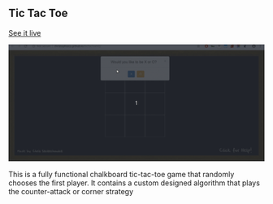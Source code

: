 ## Tic Tac Toe

[See it live](http://christophszcz.github.io/ticTacToeV2/)

![readme-gif](./video/xo.gif)

This is a fully functional chalkboard tic-tac-toe game that randomly chooses the first player. It contains a custom designed algorithm that plays the counter-attack or corner strategy
